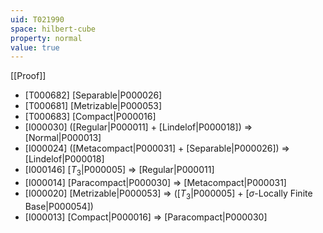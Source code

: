 ```yaml
---
uid: T021990
space: hilbert-cube
property: normal
value: true
---
```

[[Proof]]

* [T000682] [Separable|P000026]
* [T000681] [Metrizable|P000053]
* [T000683] [Compact|P000016]
* [I000030] ([Regular|P000011] + [Lindelof|P000018]) => [Normal|P000013]
* [I000024] ([Metacompact|P000031] + [Separable|P000026]) => [Lindelof|P000018]
* [I000146] [$T_3$|P000005] => [Regular|P000011]
* [I000014] [Paracompact|P000030] => [Metacompact|P000031]
* [I000020] [Metrizable|P000053] => ([$T_3$|P000005] + [$\sigma$-Locally Finite Base|P000054])
* [I000013] [Compact|P000016] => [Paracompact|P000030]


